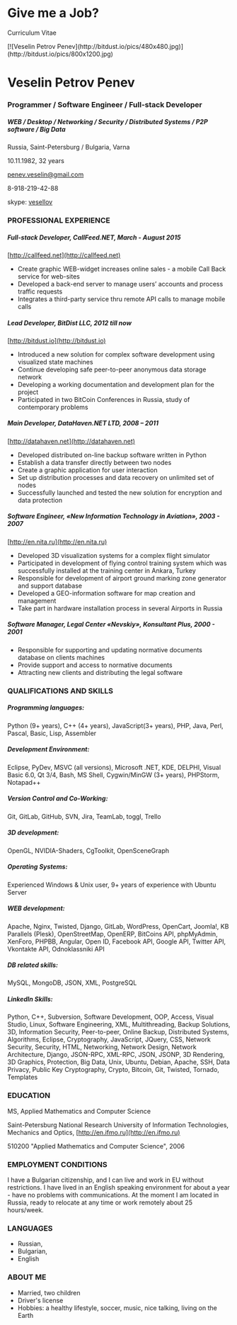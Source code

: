 # Give me a Job?


Curriculum Vitae

<style type="text/css">div#veselin_penev img { float: right; border-radius: 480px; margin: 10px; }</style>
<div id="veselin_penev" markdown="1">
[![Veselin Petrov Penev](http://bitdust.io/pics/480x480.jpg)](http://bitdust.io/pics/800x1200.jpg)
</div>

# Veselin Petrov Penev

### Programmer / Software Engineer / Full-stack Developer 

##### WEB / Desktop / Networking / Security / Distributed Systems / P2P software / Big Data

Russia, Saint-Petersburg / Bulgaria, Varna

10.11.1982, 32 years

[penev.veselin@gmail.com](mailto:penev.veselin@gmail.com)

8-918-219-42-88

skype: [vesellov](skype:vesellov)



### PROFESSIONAL EXPERIENCE

##### Full-stack Developer, CallFeed.NET, March - August 2015
[http://callfeed.net](http://callfeed.net)

+ Create graphic WEB-widget increases online sales - a mobile Call Back service for web-sites
+ Developed a back-end server to manage users’ accounts and process traffic requests
+ Integrates a third-party service thru remote API calls to manage mobile calls

##### Lead Developer, BitDist LLC, 2012 till now
[http://bitdust.io](http://bitdust.io)

+ Introduced a new solution for complex software development using visualized state machines
+ Continue developing safe peer-to-peer anonymous data storage network
+ Developing a working documentation and development plan for the project
+ Participated in two BitCoin Conferences in Russia, study of contemporary problems

##### Main Developer, DataHaven.NET LTD, 2008 – 2011
[http://datahaven.net](http://datahaven.net)

+ Developed distributed on-line backup software written in Python
+ Establish a data transfer directly between two nodes
+ Create a graphic application for user interaction
+ Set up distribution processes and data recovery on unlimited set of nodes
+ Successfully launched and tested the new solution for encryption and data protection

##### Software Engineer, «New Information Technology in Aviation», 2003 - 2007
[http://en.nita.ru](http://en.nita.ru)

+ Developed 3D visualization systems for a complex flight simulator
+ Participated in development of flying control training system which was successfully installed at the training center in Ankara, Turkey
+ Responsible for development of airport ground marking zone generator and support database
+ Developed a GEO-information software for map creation and management
+ Take part in hardware installation process in several Airports in Russia

##### Software Manager, Legal Center «Nevskiy», Konsultant Plus, 2000 - 2001

+ Responsible for supporting and updating normative documents database on clients machines
+ Provide support and access to normative documents
+ Attracting new clients and distributing the legal software


### QUALIFICATIONS AND SKILLS

##### Programming languages:

Python (9+ years), C++ (4+ years), JavaScript(3+ years), PHP, Java, Perl, Pascal, Basic, Lisp, Assembler

##### Development Environment:

Eclipse, PyDev, MSVC (all versions), Microsoft .NET, KDE, DELPHI, Visual Basic 6.0,
Qt 3/4, Bash, MS Shell, Cygwin/MinGW (3+ years), PHPStorm, Notapad++

##### Version Control and Co-Working:

Git, GitLab, GitHub, SVN, Jira, TeamLab, toggl, Trello

##### 3D development:

OpenGL, NVIDIA-Shaders, CgToolkit, OpenSceneGraph

##### Operating Systems:

Experienced Windows & Unix user, 9+ years of experience with Ubuntu Server

##### WEB development:

Apache, Nginx, Twisted, Django, GitLab, WordPress, OpenCart, Joomla!, KB Parallels (Plesk), OpenStreetMap, OpenERP, BitCoins API, phpMyAdmin, XenForo, PHPBB, Angular, 
Open ID, Facebook API, Google API, Twitter API, Vkontakte API, Odnoklassniki API

##### DB related skills:

MySQL, MongoDB, JSON, XML, PostgreSQL

##### LinkedIn Skills:

Python, C++, Subversion, Software Development, OOP, Access, Visual Studio, Linux, Software Engineering,  XML, Multithreading, Backup Solutions, 3D, Information Security,  Peer-to-peer, Online Backup, Distributed Systems, Algorithms, Eclipse, Cryptography, JavaScript, JQuery, CSS, Network Security, Security, HTML, Networking, Network Design, Network Architecture, Django, JSON-RPC, XML-RPC, JSON, JSONP, 3D Rendering, 3D Graphics, Protection, Big Data, Unix, Ubuntu, Debian, Apache, SSH, Data Privacy, Public Key Cryptography, Crypto, Bitcoin, Git, Twisted, Tornado, Templates
 


### EDUCATION

MS, Applied Mathematics and Computer Science

Saint-Petersburg National Research University of Information Technologies, Mechanics and Optics, [http://en.ifmo.ru](http://en.ifmo.ru)

510200 "Applied Mathematics and Computer Science", 2006



### EMPLOYMENT CONDITIONS

I have a Bulgarian citizenship, and I can live and work in EU without restrictions.
I have lived in an English speaking environment for about a year - have no problems with communications. At the moment I am located in Russia, ready to relocate at any time or work remotely about 25 hours/week.
 

 
### LANGUAGES

+ Russian,
+ Bulgarian,
+ English 


### ABOUT ME

+ Married, two children 
+ Driver's license
+ Hobbies: a healthy lifestyle, soccer, music, nice talking, living on the Earth

